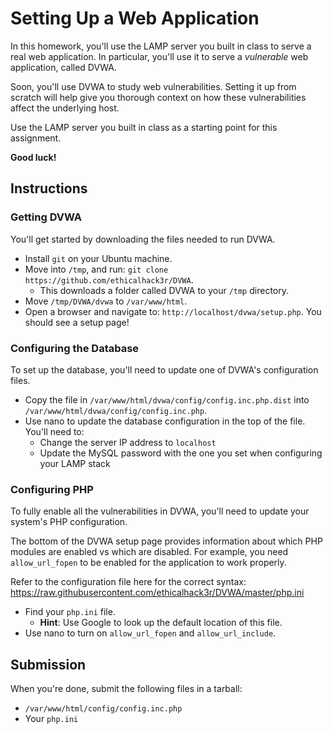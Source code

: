 # Setting Up a Web Application

In this homework, you'll use the LAMP server you built in class to serve a real web application. In particular, you'll use it to serve a _vulnerable_ web application, called DVWA. 

Soon, you'll use DVWA to study web vulnerabilities. Setting it up from scratch will help give you thorough context on how these vulnerabilities affect the underlying host.

Use the LAMP server you built in class as a starting point for this assignment.

**Good luck!**

## Instructions

### Getting DVWA
You'll get started by downloading the files needed to run DVWA.
- Install `git` on your Ubuntu machine.
- Move into `/tmp`, and run: `git clone https://github.com/ethicalhack3r/DVWA`.
  - This downloads a folder called DVWA to your `/tmp` directory.
- Move `/tmp/DVWA/dvwa` to `/var/www/html`.
- Open a browser and navigate to: `http://localhost/dvwa/setup.php`. You should see a setup page!

### Configuring the Database
To set up the database, you'll need to update one of DVWA's configuration files.
- Copy the file in `/var/www/html/dvwa/config/config.inc.php.dist` into `/var/www/html/dvwa/config/config.inc.php`.
- Use nano to update the database configuration in the top of the file. You'll need to:
  - Change the server IP address to `localhost`
  - Update the MySQL password with the one you set when configuring your LAMP stack

### Configuring PHP
To fully enable all the vulnerabilities in DVWA, you'll need to update your system's PHP configuration.

The bottom of the DVWA setup page provides information about which PHP modules are enabled vs which are disabled. For example, you need `allow_url_fopen` to be enabled for the application to work properly.

Refer to the configuration file here for the correct syntax: <https://raw.githubusercontent.com/ethicalhack3r/DVWA/master/php.ini>

- Find your `php.ini` file.
  - **Hint**: Use Google to look up the default location of this file.
- Use nano to turn on `allow_url_fopen` and `allow_url_include`.

## Submission
When you're done, submit the following files in a tarball:
- `/var/www/html/config/config.inc.php`
- Your `php.ini`
